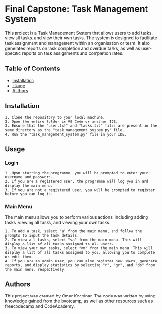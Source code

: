 
# Final Capstone: Task Management System

This project is a Task Management System that allows users to add tasks, view all tasks, and view their own tasks. The system is designed to facilitate task assignment and management within an organisation or team. It also generates reports on task completion and overdue tasks, as well as user-specific reports on task assignments and completion rates.

## Table of Contents
- [Installation](#installation)
- [Usage](#usage)
- [Authors](#authors)

## Installation

    1. Clone the repository to your local machine.
    2. Open the entire folder in VS Code or another IDE.
    3. Ensure that the "user.txt" and "tasks.txt" files are present in the same directory as the "task_management_system.py" file.
    4. Run the "task_management_system.py" file in your IDE.

## Usage
### Login
    1. Upon starting the programme, you will be prompted to enter your username and password.
    2. If you are a registered user, the programme will log you in and display the main menu.
    3. If you are not a registered user, you will be prompted to register before you can log in.

### Main Menu
The main menu allows you to perform various actions, including adding tasks, viewing all tasks, and viewing your own tasks.

    1. To add a task, select "a" from the main menu, and follow the prompts to input the task details.
    2. To view all tasks, select "va" from the main menu. This will display a list of all tasks assigned to all users.
    3. To view your own tasks, select "vm" from the main menu. This will display a list of all tasks assigned to you, allowing you to complete or edit them.
    4. If you are an admin user, you can also register new users, generate reports, and display statistics by selecting "r", "gr", and "ds" from the main menu, respectively.

## Authors

This project was created by Omer Kocpinar. The code was written by using knowledge gained from the bootcamp, as well as other resources such as freecodecamp and CodeAcademy.
